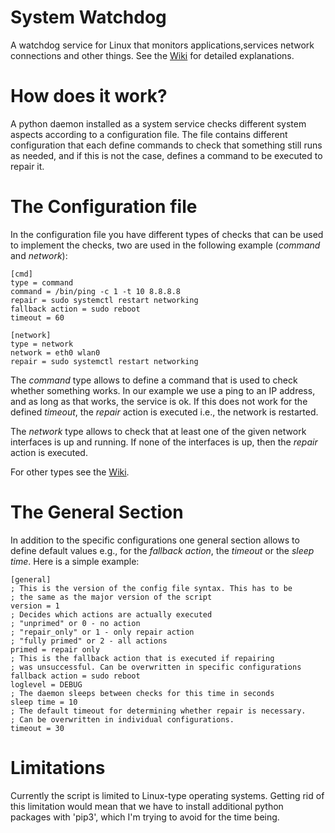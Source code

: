 # System Watchdog
A watchdog service for Linux that monitors applications,services network connections and other things.
See the [Wiki](../../wiki) for detailed explanations.

# How does it work?
A python daemon installed as a system service checks different system aspects according to a configuration file. 
The file contains different configuration that each define commands to check that something still runs as needed, 
and if this is not the case, defines a command to be executed to repair it.

# The Configuration file
In the configuration file you have different types of checks that can be used to implement the checks, two are used in
the following example (*command* and *network*):
```
[cmd]
type = command
command = /bin/ping -c 1 -t 10 8.8.8.8
repair = sudo systemctl restart networking
fallback action = sudo reboot
timeout = 60

[network]
type = network
network = eth0 wlan0
repair = sudo systemctl restart networking
```
The *command* type allows to define a command that is used to check whether something works.
In our example we use a ping to an IP address, and as long as that works, the service
is ok. If this does not work for the defined *timeout*, the *repair* action is executed i.e., 
the network is restarted.

The *network* type allows to check that at least one of the given network interfaces is
up and running. If none of the interfaces is up, then the *repair* action is executed.

For other types see the [Wiki](../../wiki).

# The General Section
In addition to the specific configurations one general section allows to define default values e.g., for the
*fallback action*, the *timeout* or the *sleep time*. Here is a simple example:
```
[general]
; This is the version of the config file syntax. This has to be
; the same as the major version of the script
version = 1
; Decides which actions are actually executed
; "unprimed" or 0 - no action
; "repair_only" or 1 - only repair action
; "fully primed" or 2 - all actions
primed = repair only
; This is the fallback action that is executed if repairing
; was unsuccessful. Can be overwritten in specific configurations
fallback action = sudo reboot
loglevel = DEBUG
; The daemon sleeps between checks for this time in seconds
sleep time = 10
; The default timeout for determining whether repair is necessary.
; Can be overwritten in individual configurations.
timeout = 30
```

# Limitations
Currently the script is limited to Linux-type operating systems. Getting rid of this limitation would mean that we have to install additional python packages with 'pip3', which I'm trying to avoid for the time being.
